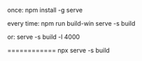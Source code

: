 once:
npm install -g serve

every time:
npm run build-win
serve -s build      

or:
serve -s build -l 4000

============
npx serve -s build 
